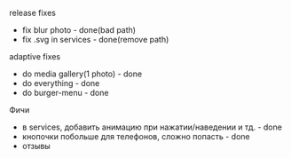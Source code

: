 release fixes
- fix blur photo - done(bad path)
- fix .svg in services - done(remove path)

adaptive fixes
- do media gallery(1 photo) - done
- do everything - done
- do burger-menu - done

Фичи
- в services, добавить анимацию при нажатии/наведении и тд. - done
- кнопочки побольше для телефонов, сложно попасть - done
- отзывы
  
